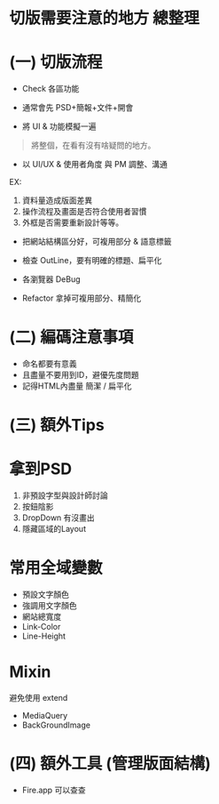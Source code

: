 # 切版需要注意的地方 總整理

# (一)	切版流程
* Check 各區功能
* 通常會先 PSD+簡報+文件+開會

* 將 UI & 功能模擬一遍
> 將整個，在看有沒有啥疑問的地方。 
* 以 UI/UX & 使用者角度 與 PM 調整、溝通

EX: 
1. 資料量造成版面差異
2. 操作流程及畫面是否符合使用者習慣
3. 外框是否需要重新設計等等。

* 把網站結構區分好，可複用部分 & 語意標籤

* 檢查 OutLine，要有明確的標題、扁平化

* 各瀏覽器 DeBug

* Refactor 拿掉可複用部分、精簡化

# (二)	編碼注意事項
* 命名都要有意義
* 且盡量不要用到ID，避優先度問題
* 記得HTML內盡量 簡潔 / 扁平化

# (三)	額外Tips

# 拿到PSD
1. 非預設字型與設計師討論
2. 按鈕陰影
3. DropDown 有沒畫出
4. 隱藏區域的Layout

# 常用全域變數
* 預設文字顏色
* 強調用文字顏色
* 網站總寬度
* Link-Color
* Line-Height

# Mixin 
避免使用 extend
* MediaQuery
* BackGroundImage

# (四)	額外工具 (管理版面結構)
* Fire.app 可以查查